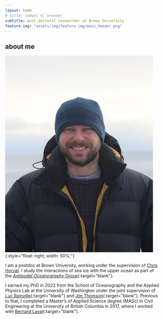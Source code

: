 ```yaml
---
layout: home
# title: samuel d. brenner
subtitle: post-doctoral researcher at Brown University
feature-img: "assets/img/feature-img/main_header.png"
---
```


## about me

![](/assets/img/Svalbard.JPG){:style="float: right; width: 50%;"}
<!-- {:style="float: left"} -->


I am a postdoc at Brown University, working under the supervision of [Chris Horvat](http://www.chrv.at/). I study the interactions of sea ice with the upper ocean as part of the [*Antipodal Oceanography Group*](https://polar-oceans.com/){:target="blank"}.

I earned my PhD in 2022 from the School of Oceanography and the Applied Physics Lab at the University of Washington under the joint supervision of [Luc Rainville](http://apl.uw.edu/people/profile.php?last_name=Rainville&first_name=Luc){:target="blank"} and [Jim Thomson](http://apl.uw.edu/people/profile.php?last_name=Thomson&first_name=Jim){:target="blank"}. Previous to that, I completed a Master’s of Applied Science degree (MASc) in Civil Engineering at the University of British Columbia in 2017, where I worked with [Bernard Laval](https://www.civil.ubc.ca/faculty/bernard-laval){:target="blank"}.
